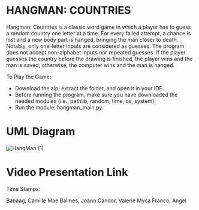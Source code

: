 # HANGMAN: COUNTRIES

  Hangman: Countries is a classic word game in which a player has to guess a random country one letter at a time. For every failed attempt, a chance is lost and a new body part is hanged, bringing the man closer to death. Notably, only one-letter inputs are considered as guesses. The program does not accept non-alphabet inputs nor repeated guesses. 
  If the player guesses the country before the drawing is finished, the player wins and the man is saved; otherwise, the computer wins and the man is hanged.

To Play the Game:
  - Download the zip, extract the folder, and open it in your IDE.
  - Before running the program, make sure you have downloaded the needed modules (i.e., pathlib, random, time, os, system).
  - Run the module: hangman_main.py.


# UML Diagram
![HangMan (1)](https://user-images.githubusercontent.com/117633129/206953150-e52bc2dd-ffff-43f0-a678-5f852879a909.png)

# Video Presentation Link

Time Stamps:

Banaag, Camille Mae
Balmes, Joann
Candor, Valerie Myca
Franco, Angel
